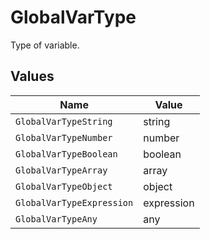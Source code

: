 # GlobalVarType

Type of variable.


## Values

| Name                      | Value                     |
| ------------------------- | ------------------------- |
| `GlobalVarTypeString`     | string                    |
| `GlobalVarTypeNumber`     | number                    |
| `GlobalVarTypeBoolean`    | boolean                   |
| `GlobalVarTypeArray`      | array                     |
| `GlobalVarTypeObject`     | object                    |
| `GlobalVarTypeExpression` | expression                |
| `GlobalVarTypeAny`        | any                       |
